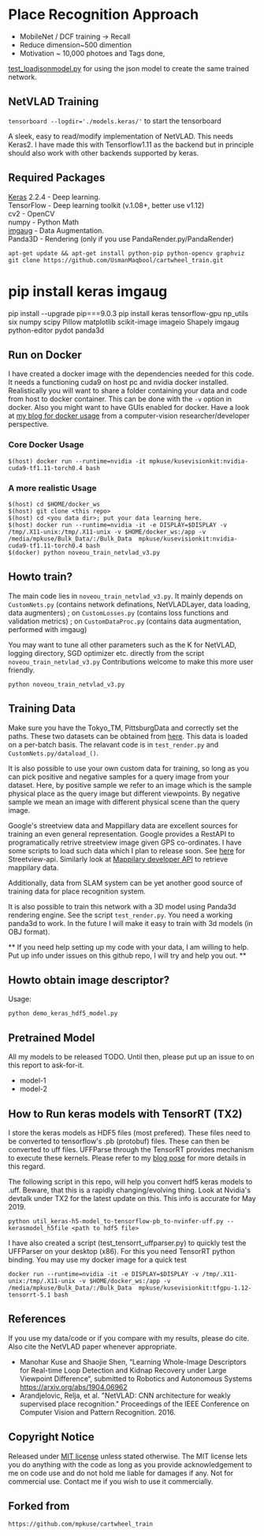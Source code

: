 # Place Recognition Approach

* MobileNet / DCF training -> Recall
* Reduce dimension~500 dimention
* Motivation ~ 10,000 photoes and Tags done, 


[test_loadjsonmodel.py](test_loadjsonmodel.py) for using the json model to create the same trained network.

## NetVLAD Training

`tensorboard --logdir='./models.keras/'` to start the tensorboard

A sleek, easy to read/modify implementation of NetVLAD. This needs Keras2.
I have made this with Tensorflow1.11 as the backend but in principle should
also work with other backends supported by keras.

## Required Packages
[Keras](https://keras.io) 2.2.4 - Deep learning. <br/>
TensorFlow - Deep learning toolkit (v.1.08+, better use v1.12)<br/>
cv2 - OpenCV <br/>
numpy - Python Math <br/>
[imgaug](https://github.com/aleju/imgaug) - Data Augmentation. <br/>
Panda3D - Rendering (only if you use PandaRender.py/PandaRender)<br/>

```
apt-get update && apt-get install python-pip python-opencv graphviz
git clone https://github.com/UsmanMaqbool/cartwheel_train.git 
```
# pip install keras imgaug
pip install --upgrade pip===9.0.3
pip install keras tensorflow-gpu np_utils six numpy scipy Pillow matplotlib scikit-image imageio Shapely imgaug python-editor pydot panda3d
## Run on Docker
I have created a docker image with the dependencies needed for this code. It needs a
functioning cuda9 on host pc and nvidia docker installed. Realistically you will want
to share a folder containing your data and code from host to docker container. This can be
done with the `-v` option in docker. Also you might want to have GUIs enabled for docker.
Have a look at [my blog for docker usage](https://kusemanohar.wordpress.com/2018/10/03/docker-for-computer-vision-researchers/)
 from a computer-vision researcher/developer perspective.

### Core Docker Usage
```
$(host) docker run --runtime=nvidia -it mpkuse/kusevisionkit:nvidia-cuda9-tf1.11-torch0.4 bash
```

### A more realistic Usage
```
$(host) cd $HOME/docker_ws
$(host) git clone <this repo>
$(host) cd <you data dir>; put your data learning here.
$(host) docker run --runtime=nvidia -it -e DISPLAY=$DISPLAY -v /tmp/.X11-unix:/tmp/.X11-unix -v $HOME/docker_ws:/app -v /media/mpkuse/Bulk_Data/:/Bulk_Data  mpkuse/kusevisionkit:nvidia-cuda9-tf1.11-torch0.4 bash
$(docker) python noveou_train_netvlad_v3.py
```


## Howto train?
The main code lies in `noveou_train_netvlad_v3.py`. It mainly depends on `CustomNets.py` (contains network definations, NetVLADLayer, data loading, data augmenters) ; on `CustomLosses.py` (contains loss functions
    and validation metrics) ; on `CustomDataProc.py` (contains data augmentation, performed with imgaug)

You may want to tune all other parameters such as
the K for NetVLAD, logging directory, SGD optimizer etc. directly from the script `noveou_train_netvlad_v3.py`
Contributions welcome to make this more user friendly.

```
python noveou_train_netvlad_v3.py
```

## Training Data
Make sure you have the Tokyo_TM, PittsburgData and correctly
set the paths. These two datasets can be obtained from
[here](https://www.di.ens.fr/willow/research/netvlad/).
This data is loaded on a per-batch basis. The relavant code is in `test_render.py`
and `CustomNets.py/dataload_()`.

It is also possible to use your own custom data for training, so long as you can
pick positive and negative samples for a query image from your dataset. Here, by positive sample
we refer to an image which is the sample physical place as the query image
but different viewpoints. By negative sample we mean an image with different
physical scene than the query image.

Google's streetview data and Mappillary data are excellent sources for training an even
general representation. Google provides a RestAPI to programatically retrive streetview image
given GPS co-ordinates. I have some scripts to load such data which I plan to release soon.
See [here](https://developers.google.com/maps/documentation/streetview/intro) for Streetview-api.
Similarly look at [Mappilary developer API](https://www.mapillary.com/developer) to retrieve mappilary data.

Additionally, data from SLAM system can be yet another good source of training data
for place recognition system.

It is also possible to train this network with a 3D model using Panda3d rendering engine.
See the script `test_render.py`. You need a working panda3d to work. In the
future I will make it easy to train with 3d models (in OBJ format).


**
If you need help setting up my code with your data, I am willing to help. Put up
info under issues on this github repo, I will try and help you out.
**


## Howto obtain image descriptor?
Usage:
```
python demo_keras_hdf5_model.py
```


## Pretrained Model
All my models to be released TODO. Until then, please put up an issue to on this
report to ask-for-it.
- model-1
- model-2

## How to Run keras models with TensorRT (TX2)
I store the keras models as HDF5 files (most prefered). These files need to be converted to
tensorflow's .pb (protobuf) files. These can then be converted to uff files. UFFParse
through the TensorRT provides mechanism to execute these kernels. Please refer to
my [blog pose](https://kusemanohar.wordpress.com/2019/05/25/hands-on-tensorrt-on-nvidiatx2/)
for more details in this regard.

The following script in this repo, will help you convert hdf5 keras models
to .uff. Beware, that this is a rapidly changing/evolving thing. Look at Nvidia's devtalk under TX2 for the latest update on this.
This info is accurate for May 2019.
```
python util_keras-h5-model_to-tensorflow-pb_to-nvinfer-uff.py --kerasmodel_h5file <path to hdf5 file>
```

I have also created a script (test_tensorrt_uffparser.py) to quickly test the UFFParser on your desktop (x86). For this you need TensorRT python binding. You may use my docker image for a quick test

```
docker run --runtime=nvidia -it -e DISPLAY=$DISPLAY -v /tmp/.X11-unix:/tmp/.X11-unix -v $HOME/docker_ws:/app -v /media/mpkuse/Bulk_Data/:/Bulk_Data  mpkuse/kusevisionkit:tfgpu-1.12-tensorrt-5.1 bash
```

## References
If you use my data/code or if you compare with my results, please do cite. Also cite
the NetVLAD paper whenever appropriate.

- Manohar Kuse and Shaojie Shen, “Learning Whole-Image Descriptors for Real-time Loop Detection and Kidnap Recovery under Large Viewpoint Difference“, submitted to Robotics and Autonomous Systems https://arxiv.org/abs/1904.06962
- Arandjelovic, Relja, et al. "NetVLAD: CNN architecture for weakly supervised place recognition." Proceedings of the IEEE Conference on Computer Vision and Pattern Recognition. 2016.

## Copyright Notice
Released under [MIT license](https://opensource.org/licenses/MIT) unless stated otherwise. The MIT license lets you do anything with the code as long as you provide acknowledgement to me on code use and do not hold me liable for damages if any. Not for commercial use. Contact me
if you wish to use it commercially.

## Forked from 
```
https://github.com/mpkuse/cartwheel_train 
```